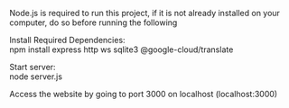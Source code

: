 Node.js is required to run this project, if it is not already installed on your computer, do so before running the following  
  
Install Required Dependencies:  
npm install express http ws sqlite3 @google-cloud/translate  
  
Start server:  
node server.js  
  
Access the website by going to port 3000 on localhost (localhost:3000)